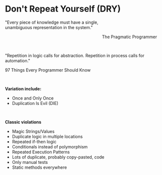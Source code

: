 <h1>Don't Repeat Yourself (DRY)</h1>
<p>"Every piece of knowledge must have a single,<br/>
unambiguous representation in the system."<br/>
            <p align="right">The Pragmatic Programmer</p></p>
<br/>
<p>"Repetition in logic calls for abstraction. Repetition in process calls for automation."<br/>
                                               <p>97 Things Every Programmer Should Know</p></p>

<br/>

<p><strong>Variation include:</strong></p>
<ul>
	<li>Once and Only Once</li>
	<li>Duplication Is Evil (DIE)</li>
</ul>

<br/>

<p><strong>Classic violations</strong></p>
<ul>
	<li>Magic Strings/Values</li>
	<li>Duplicate logic in multiple locations</li>
	<li>Repeated if-then logic</li>
	<li>Conditionals instead of polymorphism</li>
	<li>Repeated Execution Patterns</li>
	<li>Lots of duplicate, probably copy-pasted, code</li>
	<li>Only manual tests</li>
	<li>Static methods everywhere</li>
</ul>